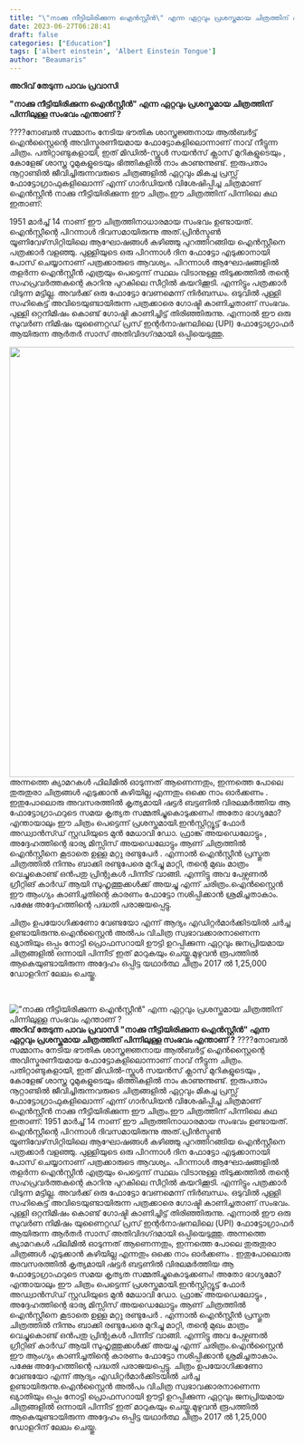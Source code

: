 ```yaml
---
title: "\"നാക്കു നീട്ടിയിരിക്കുന്ന ഐൻസ്റ്റീൻ\" എന്ന ഏറ്റവും പ്രശസ്തമായ ചിത്രത്തിന് പിന്നിലുള്ള സംഭവം എന്താണ് ?"
date: 2023-06-27T06:28:41
draft: false
categories: ["Education"]
tags: ['albert einstein', 'Albert Einstein Tongue']
author: "Beaumaris"
---
```


<strong>അറിവ് തേടുന്ന പാവം പ്രവാസി</strong>

<strong>"നാക്കു നീട്ടിയിരിക്കുന്ന ഐൻസ്റ്റീൻ" എന്ന ഏറ്റവും പ്രശസ്തമായ ചിത്രത്തിന് പിന്നിലുള്ള സംഭവം എന്താണ് ?</strong>

????നോബൽ സമ്മാനം നേടിയ ഭൗതിക ശാസ്ത്രജ്ഞനായ ആൽബർട്ട് ഐൻ‌സ്റ്റൈന്റെ അവിസ്മരണീയമായ ഫോട്ടോകളിലൊന്നാണ് നാവ് നീട്ടുന്ന ചിത്രം. പതിറ്റാണ്ടുകളായി, ഇത് മിഡിൽ-സ്കൂൾ സയൻസ് ക്ലാസ് മുറികളുടെയും , കോളേജ് ശാസ്ത്ര റൂമുകളുടെയും ഭിത്തികളിൽ നാം കാണുന്നുണ്ട്. ഇരുപതാം നൂറ്റാണ്ടിൽ ജീവിച്ചിരുന്നവരുടെ ചിത്രങ്ങളിൽ ഏറ്റവും മികച്ച പ്രസ്സ് ഫോട്ടോഗ്രാഫുകളിലൊന്ന് എന്ന് ഗാർഡിയൻ വിശേഷിപ്പിച്ച ചിത്രമാണ് ഐൻസ്റ്റീൻ നാക്കു നീട്ടിയിരിക്കുന്ന ഈ ചിത്രം.ഈ ചിത്രത്തിന് പിന്നിലെ കഥ ഇതാണ്:

1951 മാർച്ച് 14 നാണ് ഈ ചിത്രത്തിനാധാരമായ സംഭവം ഉണ്ടായത്. ഐൻസ്റ്റീന്റെ പിറന്നാൾ ദിവസമായിരുന്നു അത്.പ്രിൻസ്ടൺ യൂണിവേഴ്‌സിറ്റിയിലെ ആഘോഷങ്ങൾ കഴിഞ്ഞു പുറത്തിറങ്ങിയ ഐൻസ്റ്റീനെ പത്രക്കാർ വളഞ്ഞു. പുള്ളിയുടെ ഒരു പിറന്നാൾ ദിന ഫോട്ടോ എടുക്കാനായി പോസ് ചെയ്യാനാണ് പത്രക്കാരുടെ ആവശ്യം. പിറന്നാൾ ആഘോഷങ്ങളിൽ തളർന്ന ഐൻസ്റ്റീൻ എത്രയും പെട്ടെന്ന് സ്ഥലം വിടാനുള്ള തിടുക്കത്തിൽ തന്റെ സഹപ്രവർത്തകന്റെ കാറിനു പുറകിലെ സീറ്റിൽ കയറിക്കൂടി. എന്നിട്ടും പത്രക്കാർ വിടുന്ന മട്ടില്ല. അവർക്ക് ഒരു ഫോട്ടോ വേണമെന്ന് നിർബന്ധം. ഒടുവിൽ പുള്ളി സഹികെട്ട് അവിടെയുണ്ടായിരുന്ന പത്രക്കാരെ ഗോഷ്ടി കാണിച്ചതാണ് സംഭവം. പുള്ളി ഒറ്റനിമിഷം കൊണ്ട് ഗോഷ്ടി കാണിച്ചിട്ട് തിരിഞ്ഞിരുന്നു. എന്നാൽ ഈ ഒരു സുവർണ നിമിഷം യുണൈറ്റഡ് പ്രസ് ഇന്റർനാഷനലിലെ (UPI) ഫോട്ടോഗ്രാഫർ ആയിരുന്ന ആർതർ സാസ് അതിവിദഗ്‌ദമായി ഒപ്പിയെടുത്തു.

<a href="https://cdn.boolokam.com/articles/2023/06/vsvsbb.jpg"><img class="size-full wp-image-401236 aligncenter" src="https://cdn.boolokam.com/articles/2023/06/vsvsbb.jpg" alt="" width="720" height="760" /></a>അന്നത്തെ ക്യാമറകൾ ഫിലിമിൽ ഓടുന്നത് ആണെന്നതും, ഇന്നത്തെ പോലെ തുരുതുരാ ചിത്രങ്ങൾ എടുക്കാൻ കഴിയില്ല എന്നതും ഒക്കെ നാം ഓർക്കണം . ഇതുപോലൊരു അവസരത്തിൽ കൃത്യമായി ഷട്ടർ ബട്ടണിൽ വിരലമർത്തിയ ആ ഫോട്ടോഗ്രാഫറുടെ സമയ കൃത്യത സമ്മതിച്ചുകൊടുക്കണം! അതോ ഭാഗ്യമോ?എന്തായാലും ഈ ചിത്രം പെട്ടെന്ന് പ്രശസ്തമായി.ഇൻസ്റ്റിറ്റ്യൂട്ട് ഫോർ അഡ്വാൻസ്ഡ് സ്റ്റഡിയുടെ മുൻ മേധാവി ഡോ. ഫ്രാങ്ക് അയഡെലോട്ടും , അദ്ദേഹത്തിന്റെ ഭാര്യ മിസ്സിസ് അയഡെലോട്ടും ആണ് ചിത്രത്തിൽ ഐൻസ്റ്റീനെ കൂടാതെ ഉള്ള മറ്റു രണ്ടുപേർ . എന്നാൽ ഐൻസ്റ്റീൻ പ്രസ്തുത ചിത്രത്തിൽ നിന്നും ബാക്കി രണ്ടുപേരെ മുറിച്ചു മാറ്റി, തന്റെ മുഖം മാത്രം വെച്ചുകൊണ്ട് ഒൻപതു പ്രിന്റുകൾ പിന്നീട് വാങ്ങി. എന്നിട്ടു അവ പേഴ്സണൽ ഗ്രീറ്റിങ് കാർഡ് ആയി സുഹൃത്തുക്കൾക്ക് അയച്ചു എന്ന് ചരിത്രം.ഐൻ‌സ്റ്റൈൻ ഈ ആംഗ്യം കാണിച്ചതിന്റെ കാരണം ഫോട്ടോ നശിപ്പിക്കാൻ ശ്രമിച്ചതാകാം. പക്ഷേ അദ്ദേഹത്തിന്റെ പദ്ധതി പരാജയപ്പെട്ടു.

ചിത്രം ഉപയോഗിക്കണോ വേണ്ടയോ എന്ന് ആദ്യം എഡിറ്റർമാർക്കിടയിൽ ചർച്ച ഉണ്ടായിരുന്നു.ഐൻ‌സ്റ്റൈൻ അൽപം വിചിത്ര സ്വഭാവക്കാരനാണെന്ന ഖ്യാതിയും ഒപ്പം നോട്ടി പ്രൊഫസറായി ഊട്ടി ഉറപ്പിക്കുന്ന ഏറ്റവും ജനപ്രിയമായ ചിത്രങ്ങളിൽ ഒന്നായി പിന്നീട് ഇത് മാറുകയും ചെയ്തു.മുഴുവൻ രൂപത്തിൽ ആകെയുണ്ടായിരുന്ന അദ്ദേഹം ഒപ്പിട്ട യഥാർത്ഥ ചിത്രം 2017 ൽ 1,25,000 ഡോളറിന് ലേലം ചെയ്തു.

&nbsp;


!["നാക്കു നീട്ടിയിരിക്കുന്ന ഐൻസ്റ്റീൻ" എന്ന ഏറ്റവും പ്രശസ്തമായ ചിത്രത്തിന് പിന്നിലുള്ള സംഭവം എന്താണ് ?](https://cdn.boolokam.com/articles/2023/06/vsvsbb.jpg)**അറിവ് തേടുന്ന പാവം പ്രവാസി** **"നാക്കു നീട്ടിയിരിക്കുന്ന ഐൻസ്റ്റീൻ" എന്ന ഏറ്റവും പ്രശസ്തമായ ചിത്രത്തിന് പിന്നിലുള്ള സംഭവം എന്താണ് ?** ????നോബൽ സമ്മാനം നേടിയ ഭൗതിക ശാസ്ത്രജ്ഞനായ ആൽബർട്ട് ഐൻ‌സ്റ്റൈന്റെ അവിസ്മരണീയമായ ഫോട്ടോകളിലൊന്നാണ് നാവ് നീട്ടുന്ന ചിത്രം. പതിറ്റാണ്ടുകളായി, ഇത് മിഡിൽ-സ്കൂൾ സയൻസ് ക്ലാസ് മുറികളുടെയും , കോളേജ് ശാസ്ത്ര റൂമുകളുടെയും ഭിത്തികളിൽ നാം കാണുന്നുണ്ട്. ഇരുപതാം നൂറ്റാണ്ടിൽ ജീവിച്ചിരുന്നവരുടെ ചിത്രങ്ങളിൽ ഏറ്റവും മികച്ച പ്രസ്സ് ഫോട്ടോഗ്രാഫുകളിലൊന്ന് എന്ന് ഗാർഡിയൻ വിശേഷിപ്പിച്ച ചിത്രമാണ് ഐൻസ്റ്റീൻ നാക്കു നീട്ടിയിരിക്കുന്ന ഈ ചിത്രം.ഈ ചിത്രത്തിന് പിന്നിലെ കഥ ഇതാണ്: 1951 മാർച്ച് 14 നാണ് ഈ ചിത്രത്തിനാധാരമായ സംഭവം ഉണ്ടായത്. ഐൻസ്റ്റീന്റെ പിറന്നാൾ ദിവസമായിരുന്നു അത്.പ്രിൻസ്ടൺ യൂണിവേഴ്‌സിറ്റിയിലെ ആഘോഷങ്ങൾ കഴിഞ്ഞു പുറത്തിറങ്ങിയ ഐൻസ്റ്റീനെ പത്രക്കാർ വളഞ്ഞു. പുള്ളിയുടെ ഒരു പിറന്നാൾ ദിന ഫോട്ടോ എടുക്കാനായി പോസ് ചെയ്യാനാണ് പത്രക്കാരുടെ ആവശ്യം. പിറന്നാൾ ആഘോഷങ്ങളിൽ തളർന്ന ഐൻസ്റ്റീൻ എത്രയും പെട്ടെന്ന് സ്ഥലം വിടാനുള്ള തിടുക്കത്തിൽ തന്റെ സഹപ്രവർത്തകന്റെ കാറിനു പുറകിലെ സീറ്റിൽ കയറിക്കൂടി. എന്നിട്ടും പത്രക്കാർ വിടുന്ന മട്ടില്ല. അവർക്ക് ഒരു ഫോട്ടോ വേണമെന്ന് നിർബന്ധം. ഒടുവിൽ പുള്ളി സഹികെട്ട് അവിടെയുണ്ടായിരുന്ന പത്രക്കാരെ ഗോഷ്ടി കാണിച്ചതാണ് സംഭവം. പുള്ളി ഒറ്റനിമിഷം കൊണ്ട് ഗോഷ്ടി കാണിച്ചിട്ട് തിരിഞ്ഞിരുന്നു. എന്നാൽ ഈ ഒരു സുവർണ നിമിഷം യുണൈറ്റഡ് പ്രസ് ഇന്റർനാഷനലിലെ (UPI) ഫോട്ടോഗ്രാഫർ ആയിരുന്ന ആർതർ സാസ് അതിവിദഗ്‌ദമായി ഒപ്പിയെടുത്തു. [](https://cdn.boolokam.com/articles/2023/06/vsvsbb.jpg)അന്നത്തെ ക്യാമറകൾ ഫിലിമിൽ ഓടുന്നത് ആണെന്നതും, ഇന്നത്തെ പോലെ തുരുതുരാ ചിത്രങ്ങൾ എടുക്കാൻ കഴിയില്ല എന്നതും ഒക്കെ നാം ഓർക്കണം . ഇതുപോലൊരു അവസരത്തിൽ കൃത്യമായി ഷട്ടർ ബട്ടണിൽ വിരലമർത്തിയ ആ ഫോട്ടോഗ്രാഫറുടെ സമയ കൃത്യത സമ്മതിച്ചുകൊടുക്കണം! അതോ ഭാഗ്യമോ?എന്തായാലും ഈ ചിത്രം പെട്ടെന്ന് പ്രശസ്തമായി.ഇൻസ്റ്റിറ്റ്യൂട്ട് ഫോർ അഡ്വാൻസ്ഡ് സ്റ്റഡിയുടെ മുൻ മേധാവി ഡോ. ഫ്രാങ്ക് അയഡെലോട്ടും , അദ്ദേഹത്തിന്റെ ഭാര്യ മിസ്സിസ് അയഡെലോട്ടും ആണ് ചിത്രത്തിൽ ഐൻസ്റ്റീനെ കൂടാതെ ഉള്ള മറ്റു രണ്ടുപേർ . എന്നാൽ ഐൻസ്റ്റീൻ പ്രസ്തുത ചിത്രത്തിൽ നിന്നും ബാക്കി രണ്ടുപേരെ മുറിച്ചു മാറ്റി, തന്റെ മുഖം മാത്രം വെച്ചുകൊണ്ട് ഒൻപതു പ്രിന്റുകൾ പിന്നീട് വാങ്ങി. എന്നിട്ടു അവ പേഴ്സണൽ ഗ്രീറ്റിങ് കാർഡ് ആയി സുഹൃത്തുക്കൾക്ക് അയച്ചു എന്ന് ചരിത്രം.ഐൻ‌സ്റ്റൈൻ ഈ ആംഗ്യം കാണിച്ചതിന്റെ കാരണം ഫോട്ടോ നശിപ്പിക്കാൻ ശ്രമിച്ചതാകാം. പക്ഷേ അദ്ദേഹത്തിന്റെ പദ്ധതി പരാജയപ്പെട്ടു. ചിത്രം ഉപയോഗിക്കണോ വേണ്ടയോ എന്ന് ആദ്യം എഡിറ്റർമാർക്കിടയിൽ ചർച്ച ഉണ്ടായിരുന്നു.ഐൻ‌സ്റ്റൈൻ അൽപം വിചിത്ര സ്വഭാവക്കാരനാണെന്ന ഖ്യാതിയും ഒപ്പം നോട്ടി പ്രൊഫസറായി ഊട്ടി ഉറപ്പിക്കുന്ന ഏറ്റവും ജനപ്രിയമായ ചിത്രങ്ങളിൽ ഒന്നായി പിന്നീട് ഇത് മാറുകയും ചെയ്തു.മുഴുവൻ രൂപത്തിൽ ആകെയുണ്ടായിരുന്ന അദ്ദേഹം ഒപ്പിട്ട യഥാർത്ഥ ചിത്രം 2017 ൽ 1,25,000 ഡോളറിന് ലേലം ചെയ്തു. 
